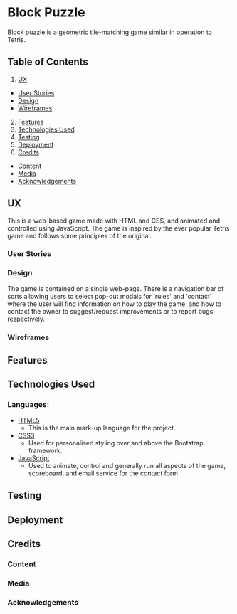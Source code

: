 # Block Puzzle

Block puzzle is a geometric tile-matching game similar in operation to Tetris.

## Table of Contents
1. [UX](#ux)
  - [User Stories](#user-stories)
  - [Design](#design)
  - [Wireframes](#wireframes)
2. [Features](#features)
3. [Technologies Used](#technologies-used)
4. [Testing](#testing)
5. [Deployment](#deployment)
6. [Credits](#credits)
  - [Content](#content)
  - [Media](#media)
  - [Acknowledgements](#acknowledgements)

## UX
This is a web-based game made with HTML and CSS, and animated and controlled using JavaScript. The game is inspired by the ever popular Tetris game and follows some principles of the original.

### User Stories
### Design

The game is contained on a single web-page. There is a navigation bar of sorts allowing users to select pop-out modals for 'rules' and 'contact' where the user will find information on how to play the game, and how to contact the owner to suggest/request improvements or to report bugs respectively.

### Wireframes

## Features

## Technologies Used
### Languages:
  - [HTML5](https://en.wikipedia.org/wiki/HTML5)
    - This is the main mark-up language for the project.
  - [CSS3](https://en.wikipedia.org/wiki/CSS)
    - Used for personalised styling over and above the Bootstrap framework.
  - [JavaScript](https://en.wikipedia.org/wiki/JavaScript)
    - Used to animate, control and generally run all aspects of the game, scoreboard, and email service for the contact form
## Testing

## Deployment

## Credits

### Content
### Media
### Acknowledgements
